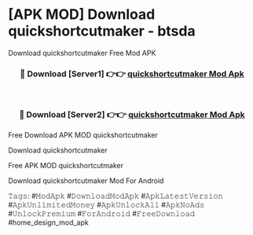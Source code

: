 # [APK MOD] Download  quickshortcutmaker - btsda
Download quickshortcutmaker Free Mod APK

<div align="center">
<h3>🔴 Download [Server1] 👉👉 <a href="https://apk-comot.site?title=quickshortcutmaker">quickshortcutmaker Mod Apk</a></h3><br>

<h3>🔴 Download [Server2] 👉👉 <a href="https://apk-comot.site?title=quickshortcutmaker">quickshortcutmaker Mod Apk</a></h3>
</div>


Free Download APK MOD quickshortcutmaker

Download quickshortcutmaker 

Free APK MOD quickshortcutmaker 

Download quickshortcutmaker Mod For Android

𝚃𝚊𝚐𝚜: #𝙼𝚘𝚍𝙰𝚙𝚔 #𝙳𝚘𝚠𝚗𝚕𝚘𝚊𝚍𝙼𝚘𝚍𝙰𝚙𝚔 #𝙰𝚙𝚔𝙻𝚊𝚝𝚎𝚜𝚝𝚅𝚎𝚛𝚜𝚒𝚘𝚗 #𝙰𝚙𝚔𝚄𝚗𝚕𝚒𝚖𝚒𝚝𝚎𝚍𝙼𝚘𝚗𝚎𝚢 #𝙰𝚙𝚔𝚄𝚗𝚕𝚘𝚌𝚔𝙰𝚕𝚕 #𝙰𝚙𝚔𝙽𝚘𝙰𝚍𝚜 #𝚄𝚗𝚕𝚘𝚌𝚔𝙿𝚛𝚎𝚖𝚒𝚞𝚖 #𝙵𝚘𝚛𝙰𝚗𝚍𝚛𝚘𝚒𝚍 #𝙵𝚛𝚎𝚎𝙳𝚘𝚠𝚗𝚕𝚘𝚊𝚍 #home_design_mod_apk